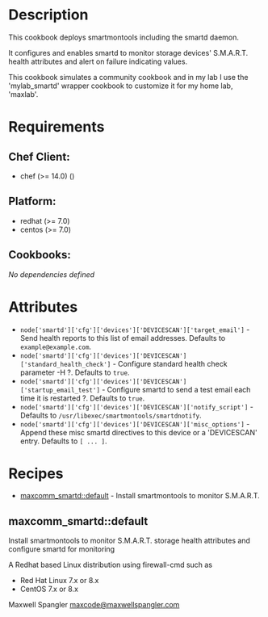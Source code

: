 # Description

This cookbook deploys smartmontools including the smartd daemon.

It configures and enables smartd to monitor storage devices' S.M.A.R.T. health attributes and alert on failure indicating values.

This cookbook simulates a community cookbook and in my lab I use the 'mylab_smartd' wrapper cookbook to customize it for my home lab, 'maxlab'.

# Requirements


## Chef Client:

* chef (>= 14.0) ()

## Platform:

* redhat (>= 7.0)
* centos (>= 7.0)

## Cookbooks:

*No dependencies defined*

# Attributes

* `node['smartd']['cfg']['devices']['DEVICESCAN']['target_email']` - Send health reports to this list of email addresses. Defaults to `example@example.com`.
* `node['smartd']['cfg']['devices']['DEVICESCAN']['standard_health_check']` - Configure standard health check parameter -H ?. Defaults to `true`.
* `node['smartd']['cfg']['devices']['DEVICESCAN']['startup_email_test']` - Configure smartd to send a test email each time it is restarted ?. Defaults to `true`.
* `node['smartd']['cfg']['devices']['DEVICESCAN']['notify_script']` -  Defaults to `/usr/libexec/smartmontools/smartdnotify`.
* `node['smartd']['cfg']['devices']['DEVICESCAN']['misc_options']` - Append these misc smartd directives to this device or a 'DEVICESCAN' entry. Defaults to `[ ... ]`.

# Recipes

* [maxcomm_smartd::default](#maxcomm_smartddefault) - Install smartmontools to monitor S.M.A.R.T.

## maxcomm_smartd::default

Install smartmontools to monitor S.M.A.R.T. storage health attributes and configure smartd for monitoring

A Redhat based Linux distribution using firewall-cmd such as
* Red Hat Linux 7.x or 8.x
* CentOS 7.x or 8.x


Maxwell Spangler maxcode@maxwellspangler.com
